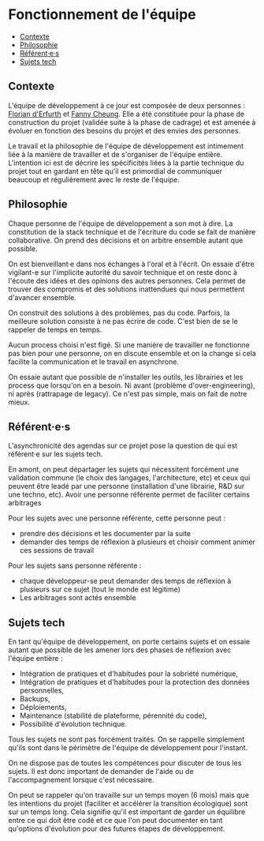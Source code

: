 # Fonctionnement de l'équipe

- [Contexte](#contexte)
- [Philosophie](#philosophie)
- [Référent·e·s](##référentes)
- [Sujets tech](#sujets-tech)

## Contexte

L'équipe de développement à ce jour est composée de deux personnes : [Florian d'Erfurth](https://derfurth.com/) et [Fanny Cheung](http://ynote.hk). Elle a été constituée pour la phase de construction du projet (validée suite à la phase de cadrage)  et est amenée à évoluer en fonction des besoins du projet et des envies des personnes.

Le travail et la philosophie de l'équipe de développement est intimement liée à la manière de travailler et de s'organiser de l'équipe entière. L'intention ici est de décrire les spécificités liées à la partie technique du projet tout en gardant en tête qu'il est primordial de communiquer beaucoup et régulièrement avec le reste de l'équipe.

## Philosophie
Chaque personne de l'équipe de développement a son mot à dire. La constitution de la stack technique et de l'écriture du code se fait de manière collaborative. On prend des décisions et on arbitre ensemble autant que possible.

On est bienveillant·e dans nos échanges à l'oral et à l'écrit. On essaie d'être vigilant-e sur l'implicite autorité du savoir technique et on reste donc à l'écoute des idées et des opinions des autres personnes. Cela permet de trouver des compromis et des solutions inattendues qui nous permettent d'avancer ensemble.

On construit des solutions à des problèmes, pas du code. Parfois, la meilleure solution consiste à ne pas écrire de code. C'est bien de se le rappeler de temps en temps.

Aucun process choisi n'est figé. Si une manière de travailler ne fonctionne pas bien pour une personne, on en discute ensemble et on la change si cela facilite la communication et le travail en asynchrone.

On essaie autant que possible de n'installer les outils, les librairies et les process que lorsqu'on en a besoin. Ni avant (problème d'over-engineering), ni après (rattrapage de legacy). Ce n'est pas simple, mais on fait de notre mieux.

## Référent·e·s
L'asynchronicité des agendas sur ce projet pose la question de qui est référent·e sur les sujets tech.

En amont, on peut départager les sujets qui nécessitent forcément une validation commune (le choix des langages, l'architecture, etc) et ceux qui peuvent être leadé par une personne (installation d'une librairie, R&D sur une techno, etc). Avoir une personne référente permet de faciliter certains arbitrages

Pour les sujets avec une personne référente, cette personne peut :
- prendre des décisions et les documenter par la suite
- demander des temps de réflexion à plusieurs et choisir comment animer ces sessions de travail

Pour les sujets sans personne référente :
- chaque développeur-se peut demander des temps de réflexion à plusieurs sur ce sujet (tout le monde est légitime)
- Les arbitrages sont actés ensemble

## Sujets tech
En tant qu'équipe de développement, on porte certains sujets et on essaie autant que possible de les amener lors des phases de réflexion avec l'équipe entière :
- Intégration de pratiques et d'habitudes pour la sobriété numérique,
- Intégration de pratiques et d'habitudes pour la protection des données
  personnelles,
- Backups,
- Déploiements,
- Maintenance (stabilité de plateforme, pérennité du code),
- Possibilité d'évolution technique.

Tous les sujets ne sont pas forcément traités. On se rappelle simplement qu'ils sont dans le périmètre de l'équipe de développement pour l'instant.

On ne dispose pas de toutes les compétences pour discuter de tous les sujets. Il est donc important de demander de l'aide ou de l'accompagnement lorsque c'est nécessaire.

On peut se rappeler qu'on travaille sur un temps moyen (6 mois) mais que les intentions du projet (faciliter et accélérer la transition écologique) sont sur un temps long. Cela signifie qu'il est important de garder un équilibre entre ce qui doit être codé et ce que l'on peut documenter en tant qu'options d'évolution pour des futures étapes de développement.

